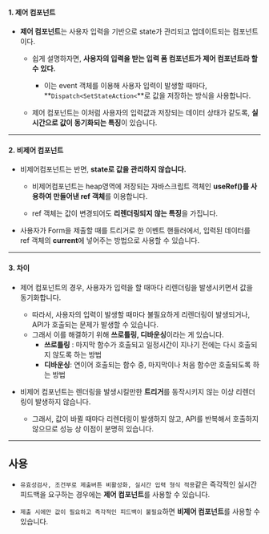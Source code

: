 
#### 1. 제어 컴포넌트 

- **제어 컴포넌트**는 사용자 입력을 기반으로 state가 관리되고 업데이트되는 컴포넌트이다.

    - 쉽게 설명하자면, **사용자의 입력을 받는 입력 폼 컴포넌트가 제어 컴포넌트라 할 수 있다.**
	    - 이는 event 객체를 이용해 사용자 입력이 발생할 때마다, **`Dispatch<SetStateAction<`**로 값을 저장하는 방식을 사용합니다.

    - 제어 컴포넌트는 이처럼 사용자의 입력값과 저장되는 데이터 상태가 같도록, **실시간으로 값이 동기화되는 특징**이 있습니다.

---

#### 2. 비제어 컴포넌트

- 비제어컴포넌트는 반면, **state로 값을 관리하지 않습니다.**

    - 비제어컴포넌트는 heap영역에 저장되는 자바스크립트 객체인 **useRef()를 사용하여 만들어낸 ref 객체**를 이용합니다.

    - ref 객체는 값이 변경되어도 **리렌더링되지 않는 특징**을 가집니다.

- 사용자가 Form을 제출할 때를 트리거로 한 이벤트 핸들러에서, 입력된 데이터를 ref 객체의 **current**에 넣어주는 방법으로 사용할 수 있습니다.

---

#### 3. 차이

- 제어 컴포넌트의 경우, 사용자가 입력을 할 때마다 리렌더링을 발생시키면서 값을 동기화합니다.
    - 따라서, 사용자의 입력이 발생할 때마다 불필요하게 리렌더링이 발생되거나, API가 호출되는 문제가 발생할 수 있습니다.
    - 그래서 이를 해결하기 위해 **쓰로틀링, 디바운싱**이라는 게 있습니다.
        - **쓰로틀링** : 마지막 함수가 호출되고 일정시간이 지나기 전에는 다시 호출되지 않도록 하는 방법
        - **디바운싱**: 연이어 호출되는 함수 중, 마지막이나 처음 함수만 호출되도록 하는 방법

- 비제어 컴포넌트는 렌더링을 발생시킬만한 **트리거**를 동작시키지 않는 이상 리렌더링이 발생하지 않습니다. 
    - 그래서, 값이 바뀔 때마다 리렌더링이 발생하지 않고, API를 반복해서 호출하지 않으므로 성능 상 이점이 분명히 있습니다. 

---

## 사용

- ``유효성검사, 조건부로 제출버튼 비활성화, 실시간 입력 형식 적용``같은 즉각적인 실시간 피드백을 요구하는 경우에는 **제어 컴포넌트**를 사용할 수 있습니다. 

- ``제출 시에만 값이 필요하고 즉각적인 피드백이 불필요``하면 **비제어 컴포넌트**를 사용할 수 있습니다.